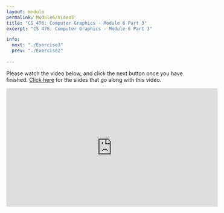 ```yaml
---
layout: module
permalink: Module6/Video3
title: "CS 476: Computer Graphics - Module 6 Part 3"
excerpt: "CS 476: Computer Graphics - Module 6 Part 3"

info:
  next: "./Exercise3"
  prev: "./Exercise2"
  
---
```


Please watch the video below, and click the next button once you have finished. <a href = "../slides/2DMatrix.pdf">Click here</a> for the slides that go along with this video.

<iframe width="560" height="315" src="https://www.youtube.com/embed/CPBJyY2SNtQ" frameborder="0" allow="accelerometer; autoplay; clipboard-write; encrypted-media; gyroscope; picture-in-picture" allowfullscreen></iframe>